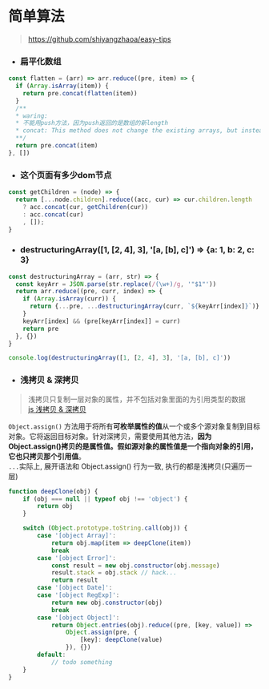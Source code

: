 # 简单算法  
> https://github.com/shiyangzhaoa/easy-tips

- ### 扁平化数组
```javascript
const flatten = (arr) => arr.reduce((pre, item) => {
  if (Array.isArray(item)) {
    return pre.concat(flatten(item))
  }
  /**
  * waring: 
  * 不能用push方法，因为push返回的是数组的新length
  * concat: This method does not change the existing arrays, but instead returns a new array.
  **/
  return pre.concat(item)
}, [])
```
- ### 这个页面有多少dom节点
```javascript
const getChildren = (node) => {
  return [...node.children].reduce((acc, cur) => cur.children.length
    ? acc.concat(cur, getChildren(cur))
    : acc.concat(cur)
    , []);
}
```
- ### destructuringArray([1, [2, 4], 3], '[a, [b], c]') => {a: 1, b: 2, c: 3}
```javascript
const destructuringArray = (arr, str) => {
  const keyArr = JSON.parse(str.replace(/(\w+)/g, '"$1"'))
  return arr.reduce((pre, curr, index) => {
    if (Array.isArray(curr)) {
      return {...pre, ...destructuringArray(curr, `${keyArr[index]}`)}
    }
    keyArr[index] && (pre[keyArr[index]] = curr)
    return pre
  }, {})
}

console.log(destructuringArray([1, [2, 4], 3], '[a, [b], c]'))
```
- ### 浅拷贝 & 深拷贝  
> 浅拷贝只复制一层对象的属性，并不包括对象里面的为引用类型的数据  
[js 浅拷贝 & 深拷贝](https://juejin.im/post/5a645004f265da3e23669243)  

`Object.assign()` 方法用于将所有**可枚举属性的值**从一个或多个源对象复制到目标对象。它将返回目标对象。针对深拷贝，需要使用其他方法，**因为 Object.assign()拷贝的是属性值。假如源对象的属性值是一个指向对象的引用，它也只拷贝那个引用值**。  
`...`实际上, 展开语法和 Object.assign() 行为一致, 执行的都是浅拷贝(只遍历一层)

```javascript
function deepClone(obj) {
	if (obj === null || typeof obj !== 'object') {
		return obj
	}

	switch (Object.prototype.toString.call(obj)) {
		case '[object Array]':
			return obj.map(item => deepClone(item))
			break
		case '[object Error]':
			const result = new obj.constructor(obj.message)
			result.stack = obj.stack // hack...
			return result
		case '[object Date]':
		case '[object RegExp]':
			return new obj.constructor(obj)
			break
		case '[object Object]':
			return Object.entries(obj).reduce((pre, [key, value]) =>
				Object.assign(pre, {
					[key]: deepClone(value)
				}), {})
		default:
			// todo something
	}
}
```  


